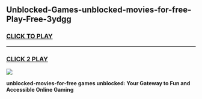 
## Unblocked-Games-unblocked-movies-for-free-Play-Free-3ydgg
<h3>
<a href="https://premium76.site?title=unblocked-movies-for-free&ref=12A">CLICK TO PLAY</a></h3>
<hr>

<h3>
<a href="https://premium76.site?title=unblocked-movies-for-free&ref=12A">CLICK 2 PLAY</a>
  
</h3>

<a href="https://premium76.site?title=unblocked-movies-for-free&ref=12A"><img src="https://clearcache.store/games.png"></a>


**unblocked-movies-for-free games unblocked: Your Gateway to Fun and Accessible Online Gaming**
